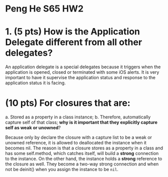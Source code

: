 # Peng He S65 HW2

# 1. (5 pts) How is the Application Delegate different from all other delegates?

An application delegate is a special delegates because it triggers when the application is opened, closed or terminated with some iOS alerts. It is very important to have it supervise the application status and response to the application status it is facing.

# (10 pts) For closures that are:
a. Stored as a property in a class instance;
b. Therefore, automatically capture self of that class;
**why is it important that they explicitly capture self as weak or unowned**?

Because only by declare the closure with a capture list to be a weak or unowned reference, it is allowed to deallocated the instance when it becomes nil. The reason is that a closure stores as a property in a class and has some self.method, which catches itself, will build a **strong** connection to the instance. On the other hand, the instance holds a **strong** reference to the closure as well. They become a two-way strong connection and when not be deinit() when you assign the instance to be `nil`.

